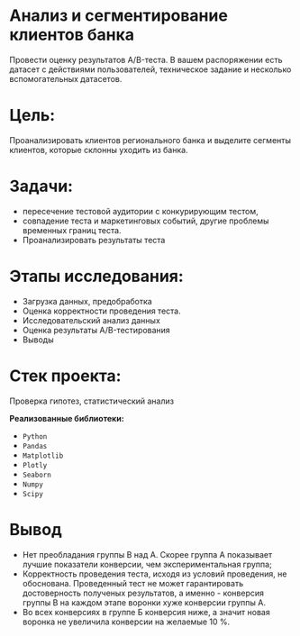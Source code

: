 # Анализ и сегментирование клиентов банка
Провести оценку результатов A/B-теста. В вашем распоряжении есть датасет с действиями пользователей, техническое задание и несколько вспомогательных датасетов.

# Цель:
Проанализировать клиентов регионального банка и выделите сегменты клиентов, которые склонны уходить из банка.

# Задачи:
-   пересечение тестовой аудитории с конкурирующим тестом,
-   совпадение теста и маркетинговых событий, другие проблемы временных границ теста. 
-   Проанализировать результаты теста

# Этапы исследования:
-   Загрузка данных, предобработка
-   Оценка корректности проведения теста.
-   Исследовательский анализ данных
-  Оценка результаты A/B-тестирования
-   Выводы

# Стек проекта:
Проверка гипотез, статистический анализ

**Реализованные  библиотеки:**

-   `Python`
-   `Pandas`
-   `Matplotlib`
-   `Plotly`
-   `Seaborn`
-   `Numpy`
-   `Scipy`

# Вывод
- Нет преобладания группы В над А. Скорее группа А показывает лучшие показатели конверсии, чем экспериментальная группа;
- Корректность проведения теста, исходя из условий проведения, не обоснована. Проведенный тест не может гарантировать достоверность полученых результатов, а именно - конверсия группы B на каждом этапе воронки хуже конверсии группы A.
- Во всех конверсиях в группе Б конверсия ниже, а значит новая воронка не увеличила конверсии на желаемые 10 %.
